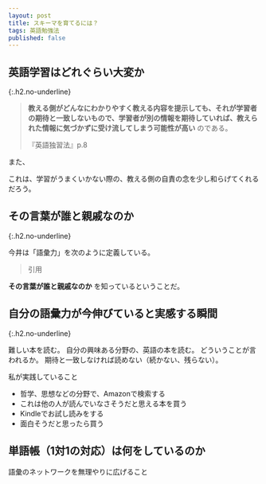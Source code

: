 ```yaml
---
layout: post
title: スキーマを育てるには？
tags: 英語勉強法
published: false
---
```


## 英語学習はどれぐらい大変か
{:.h2.no-underline}

>**教える側がどんなにわかりやすく教える内容を提示しても、それが学習者の期待と一致しないもので、学習者が別の情報を期待していれば、教えられた情報に気づかずに受け流してしまう可能性が高い** のである。
>
>『英語独習法』p.8

また、

>

これは、学習がうまくいかない際の、教える側の自責の念を少し和らげてくれるだろう。

## その言葉が誰と親戚なのか
{:.h2.no-underline}

今井は「語彙力」を次のように定義している。

> 引用

**その言葉が誰と親戚なのか** を知っているということだ。

## 自分の語彙力が今伸びていると実感する瞬間
{:.h2.no-underline}

難しい本を読む。
自分の興味ある分野の、英語の本を読む。
どういうことが言われるか。
期待と一致しなければ読めない（続かない、残らない）。

私が実践していること

- 哲学、思想などの分野で、Amazonで検索する
- これは他の人が読んでいなさそうだと思える本を買う
- Kindleでお試し読みをする
- 面白そうだと思ったら買う


## 単語帳（1対1の対応）は何をしているのか

語彙のネットワークを無理やりに広げること
